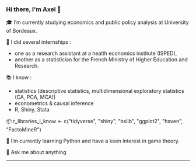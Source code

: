 ### Hi there, I'm Axel 👋

:mortar_board: I’m currently studying economics and public policy analysis at University of Bordeaux.  

:scroll: I did several internships : 
- one as a research assistant at a health economics institute (ISPED),
- another as a statistician for the French Ministry of Higher Education and Research.  

:books: I know :
- statistics (descriptive statistics, multidimensional exploratory statistics (CA, PCA, MCA)) 
- econometrics & causal inference
- R, Shiny, Stata

📦 r_libraries_i_know <- c("tidyverse", "shiny", "bslib", "ggplot2", "haven", "FactoMineR")
  
🌱 I’m currently learning Python and have a keen interest in game theory.  
  
💬 Ask me about anything  

---


<!--
**axelverrier/axelverrier** is a ✨ _special_ ✨ repository because its `README.md` (this file) appears on your GitHub profile.

Here are some ideas to get you started:

- 🔭 I’m currently working on ...
- 🌱 I’m currently learning ...
- 👯 I’m looking to collaborate on ...
- 🤔 I’m looking for help with ...
- 💬 Ask me about ...
- 📫 How to reach me: ...
- 😄 Pronouns: ...
- ⚡ Fun fact: ...
-->
